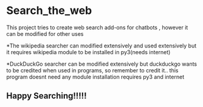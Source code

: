 # Search_the_web

This project tries to create web search add-ons for chatbots , however it can be modified for other uses

 *The wikipedia searcher can modified extensively and used extensively but it requires wikipedia module to be installed in py3(needs internet)

 *DuckDuckGo searcher can be modified extensively but duckduckgo wants to be credited when used in programs, so remember to credit it.. this program doesnt need any module installation requires py3 and internet

Happy Searching!!!!!
------
